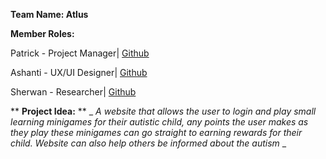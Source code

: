 **Team Name: Atlus**

**Member Roles:**

Patrick - Project Manager| [Github](https://github.com/ItzDJYP)

Ashanti - UX/UI Designer| [Github](https://github.com/ashantib102)

Sherwan - Researcher| [Github](https://github.com/Sheroka)

** **Project Idea:** **
_ _A website that allows the user to login and play small learning minigames for their autistic child, any points the user makes as they play these minigames can go straight to earning rewards for their child. Website can also help others be informed about the autism_ _

